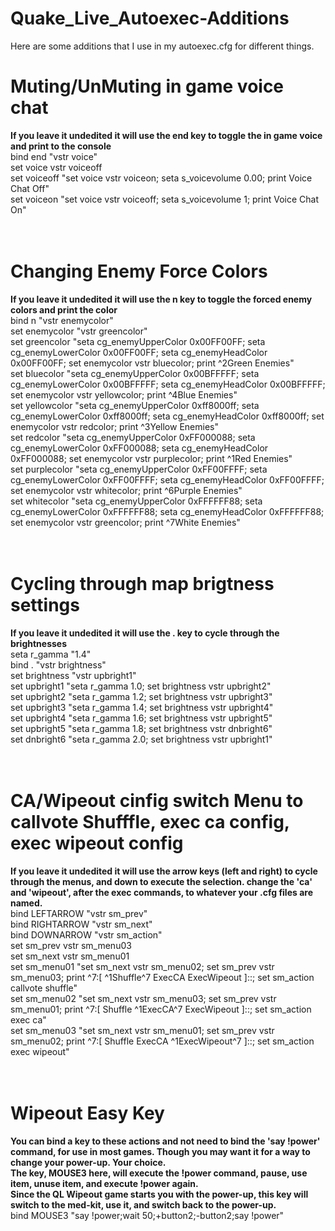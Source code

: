 # Quake_Live_Autoexec-Additions

Here are some additions that I use in my autoexec.cfg for different things.
<br>
# Muting/UnMuting in game voice chat
<b>If you leave it undedited it will use the end key to toggle the in game voice and print to the console</b><br>
bind end "vstr voice"<br>
set voice vstr voiceoff<br>
set voiceoff "set voice vstr voiceon; seta s_voicevolume 0.00; print Voice Chat Off"<br>
set voiceon "set voice vstr voiceoff; seta s_voicevolume 1; print Voice Chat On"<br>
<br><br>
# Changing Enemy Force Colors
<b>If you leave it undedited it will use the n key to toggle the forced enemy colors and print the color</b><br>
bind n "vstr enemycolor"<br>
set enemycolor "vstr greencolor"<br>
set greencolor "seta cg_enemyUpperColor 0x00FF00FF; seta cg_enemyLowerColor 0x00FF00FF; seta cg_enemyHeadColor 0x00FF00FF; set enemycolor vstr bluecolor; print ^2Green Enemies"<br>
set bluecolor "seta cg_enemyUpperColor 0x00BFFFFF; seta cg_enemyLowerColor 0x00BFFFFF; seta cg_enemyHeadColor 0x00BFFFFF; set enemycolor vstr yellowcolor; print ^4Blue Enemies"<br>
set yellowcolor "seta cg_enemyUpperColor 0xff8000ff; seta cg_enemyLowerColor 0xff8000ff; seta cg_enemyHeadColor 0xff8000ff; set enemycolor vstr redcolor; print ^3Yellow Enemies"<br>
set redcolor "seta cg_enemyUpperColor 0xFF000088; seta cg_enemyLowerColor 0xFF000088; seta cg_enemyHeadColor 0xFF000088; set enemycolor vstr purplecolor; print ^1Red Enemies"<br>
set purplecolor "seta cg_enemyUpperColor 0xFF00FFFF; seta cg_enemyLowerColor 0xFF00FFFF; seta cg_enemyHeadColor 0xFF00FFFF; set enemycolor vstr whitecolor; print ^6Purple Enemies"<br>
set whitecolor "seta cg_enemyUpperColor 0xFFFFFF88; seta cg_enemyLowerColor 0xFFFFFF88; seta cg_enemyHeadColor 0xFFFFFF88; set enemycolor vstr greencolor; print ^7White Enemies"<br>
<br><br>
# Cycling through map brigtness settings
<b>If you leave it undedited it will use the . key to cycle through the brightnesses</b><br>
seta r_gamma "1.4"<br>
bind . "vstr brightness"<br>
set brightness "vstr upbright1"<br>
set upbright1 "seta r_gamma 1.0; set brightness vstr upbright2"<br>
set upbright2 "seta r_gamma 1.2; set brightness vstr upbright3"<br>
set upbright3 "seta r_gamma 1.4; set brightness vstr upbright4"<br>
set upbright4 "seta r_gamma 1.6; set brightness vstr upbright5"<br>
set upbright5 "seta r_gamma 1.8; set brightness vstr dnbright6"<br>
set dnbright6 "seta r_gamma 2.0; set brightness vstr upbright1"<br>
<br><br>
# CA/Wipeout cinfig switch Menu to callvote Shufffle, exec ca config, exec wipeout config
<b>If you leave it undedited it will use the arrow keys (left and right) to cycle through the menus, and down to execute the selection. change the 'ca' and 'wipeout', after the exec commands, to whatever your .cfg files are named.</b><br>
bind LEFTARROW "vstr sm_prev"<br>
bind RIGHTARROW "vstr sm_next"<br>
bind DOWNARROW "vstr sm_action"<br>
set sm_prev vstr sm_menu03<br>
set sm_next vstr sm_menu01<br>
set sm_menu01 "set sm_next vstr sm_menu02; set sm_prev vstr sm_menu03; print ^7:[ ^1Shuffle^7 ExecCA ExecWipeout ]::; set sm_action callvote shuffle"<br>
set sm_menu02 "set sm_next vstr sm_menu03; set sm_prev vstr sm_menu01; print ^7:[ Shuffle ^1ExecCA^7 ExecWipeout ]::; set sm_action exec ca"<br>
set sm_menu03 "set sm_next vstr sm_menu01; set sm_prev vstr sm_menu02; print ^7:[ Shuffle ExecCA ^1ExecWipeout^7 ]::; set sm_action exec wipeout"<br>
<br><br>
# Wipeout Easy Key<br>
<b>You can bind a key to these actions and not need to bind the 'say !power' command, for use in most games. Though you may want it for a way to change your power-up. Your choice.<br>
The key, MOUSE3 here, will execute the !power command, pause, use item, unuse item, and execute !power again.<br>
Since the QL Wipeout game starts you with the power-up, this key will switch to the med-kit, use it, and switch back to the power-up.</b><br>
bind MOUSE3 "say !power;wait 50;+button2;-button2;say !power"<br>
